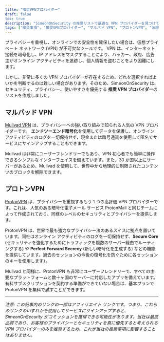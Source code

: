 ```yaml
---
title: "推奨VPNプロバイダー"
draft: false
toc: true
description: "SimeonOnSecurity の推奨リストで最適な VPN プロバイダーを見つけてください。 Mullvad VPN や ProtonVPN などの一流プロバイダーを利用して、オンラインでの安全性を確保し、プライバシーを保護します。"
tags: ["推奨事項", "推奨VPNプロバイダー", "マルバド VPN", "プロトンVPN", "仮想プライベートネットワーク", "プライバシー", "オンラインセキュリティ"]
---
```


プライバシーを重視し、オンラインでの安全性を確保したい場合は、仮想プライベート ネットワーク (VPN) が不可欠なツールです。 VPN は、インターネット接続を暗号化し、IP アドレスをマスクすることにより、ハッカー、政府、広告主がオンライン アクティビティを追跡し、個人情報を盗むことをより困難にします。

しかし、非常に多くの VPN プロバイダーが存在するため、どれを選択すればよいかを判断するのは難しい場合があります。そのため、SimeonOnSecurity は、セキュリティ、プライバシー、使いやすさを優先する **推奨 VPN プロバイダー**のリストを作成しました。

## マルバッド VPN

[Mullvad VPN](https://mullvad.net/en/) は、プライバシーへの強い取り組みで知られる人気の VPN プロバイダーです。 **エンドツーエンド暗号化**を使用してデータを保護し、オンライン アクティビティのログを一切保持せず、現金または暗号通貨を使用して匿名でサービスにサインアップすることもできます。

Mullvad は非常にユーザーフレンドリーでもあり、VPN 初心者でも簡単に操作できるシンプルなインターフェイスを備えています。また、30 か国以上にサーバーがあるため、Mullvad を使用して、世界中から地理的に制限されたコンテンツのブロックを解除できます。

## プロトンVPN

[ProtonVPN](https://protonvpn.com/) は、プライバシーを重視するもう 1 つの高評価 VPN プロバイダーです。これは、人気のある暗号化電子メール サービス ProtonMail と同じチームによって作成されており、同様のレベルのセキュリティとプライバシーを提供します。

ProtonVPN は、世界で最も強力なプライバシー法のあるスイスに拠点を置いています。同社はオンライン アクティビティのログを一切保持せず、**Secure Core** (セキュリティを強化するためにトラフィックを複数のサーバー経由でルーティングする) や **Perfect Forward Secrecy** (新しい暗号化を生成する) などの機能を提供しています。過去のセッションの今後の復号化を防ぐために各セッションのキーを使用します）。

Mullvad と同様に、ProtonVPN も非常にユーザーフレンドリーで、すべての主要なプラットフォームと数十ヶ国のサーバーに対応したアプリを備えています。有料サブスクリプションを契約する準備ができていない場合は、基本プランで ProtonVPN を無料で試すことができます。

---

*注意: この記事内のリンクの一部はアフィリエイト リンクです。つまり、これらのリンクのいずれかを使用してサービスにサインアップすると、SimeonOnSecurity がコミッションを獲得できる可能性があります。当社は最高品質であり、お客様のプライバシーとセキュリティを真に優先すると考えられる VPN プロバイダーのみを推奨するため、これが当社の推奨事項に影響することはありません。*
